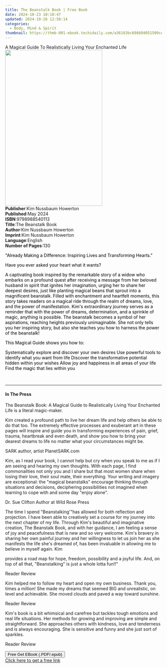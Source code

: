 ```yaml
---
title: The Beanstalk Book | Free Book
date: 2024-10-23 10:10:47
updated: 2024-10-26 12:58:14
categories:
  - Body, Mind & Spirit
thumbnail: https://thmb-001-ebook.techidaily.com/a36163bc686604051509ce477e862599044fa6d156b51763198502998978157e.jpg
---
```

<main id="book-container">
  <div class="flex flex-col">
    <div class="book-brief flex-1 py-6 px-4 sm:p-6 md:py-10 md:px-8">
      <!-- brief-->
      <div class="book-brief-main">
        A Magical Guide To Realistically Living Your Enchanted Life
      </div>
    </div>
    <div
      class="book-meta-info flex-1 grid gap-4 col-start-1 col-end-3 row-start-1 sm:mb-6 sm:grid-cols-4 lg:gap-6 lg:col-start-2 lg:row-end-6 lg:row-span-6 lg:mb-0"
    >
      <div
        class="book-meta-info-left place-content-center mt-4 p-4 text-sm leading-6 col-start-2 col-span-2 dark:text-slate-400"
      >
        <img
          class="w-full h-500 object-cover rounded-lg sm:h-255 sm:col-span-2 lg:col-span-full"
          src="https://img-001-ebook.techidaily.com/9196aae574f0a757742e8fa5f76571161abe30fdbe0d9c2c368a4fc4ec96bfcb.jpg"
          alt=""
          width="312"
          height="500"
        />
      </div>
      <div
        class="book-meta-info-right mt-2 col-start-1 row-start-2 col-span-3 self-center"
      >
        <!-- meta data  -->
        <div class="flex flex-col px-4 md:px-8">
          <div class="flex-1">
            <strong>Publisher</strong>:<span class="px-2"
              >Kim Nussbaum Howerton</span
            >
          </div>
          <div class="flex-1">
            <strong>Published</strong>:<span class="px-2">May 2024</span>
          </div>
          <div class="flex-1">
            <strong>ISBN</strong>:<span class="px-2">9798988540113</span>
          </div>
          <div class="flex-1">
            <strong>Title</strong>:<span class="px-2">The Beanstalk Book</span>
          </div>
          <div class="flex-1">
            <strong>Author</strong>:<span class="px-2"
              >Kim Nussbaum Howerton</span
            >
          </div>
          <div class="flex-1">
            <strong>Imprint</strong>:<span class="px-2"
              >Kim Nussbaum Howerton</span
            >
          </div>
          <div class="flex-1">
            <strong>Language</strong>:<span class="px-2">English</span>
          </div>
          <div class="flex-1">
            <strong>Number of Pages</strong>:<span class="px-2">130</span>
          </div>
        </div>
      </div>
    </div>
    <div class="book-description flex-1 py-6 px-4 sm:p-6 md:py-10 md:px-8">
      <div class="book-description-main">
        <div accordion-content="" id="description">
          <p>
            <span
              style="background-color: rgba(0, 0, 0, 0); color: rgb(0, 0, 0)"
              >"Already Making a Difference: Inspiring Lives and Transforming
              Hearts."</span
            >
          </p>
          <p>
            <span
              style="background-color: rgba(0, 0, 0, 0); color: rgb(0, 0, 0)"
              >Have you ever asked your heart what it wants?</span
            >
          </p>
          <p>
            <span
              style="background-color: rgba(0, 0, 0, 0); color: rgb(0, 0, 0)"
              >A captivating book inspired by the remarkable story of a widow
              who embarks on a profound quest after receiving a message from her
              beloved husband in spirit that ignites her imagination, urging her
              to share her deepest desires, just like planting magical beans
              that sprout into a magnificent beanstalk. Filled with enchantment
              and heartfelt moments, this story takes readers on a magical ride
              through the realm of dreams, love, and the power of manifestation.
              Kim's extraordinary journey serves as a reminder that with the
              power of dreams, determination, and a sprinkle of magic, anything
              is possible. The beanstalk becomes a symbol of her aspirations,
              reaching heights previously unimaginable. She not only tells you
              her inspiring story, but also she teaches you how to harness the
              power of the beanstalk!</span
            >
          </p>
          <p>
            <span
              style="background-color: rgba(0, 0, 0, 0); color: rgb(0, 0, 0)"
              >This Magical Guide shows you how to:</span
            >
          </p>
          <p>
            <span
              style="background-color: rgba(0, 0, 0, 0); color: rgb(0, 0, 0)"
              >Systematically explore and discover your own desires Use powerful
              tools to identify what you want from life Discover the
              transformative potential hidden within your wishes Allow joy and
              happiness in all areas of your life Find the magic that lies
              within you</span
            >
          </p>
          <p><br /></p>
        </div>
        <div class="accordion-fader"></div>
      </div>
    </div>
    <div class="book-excerpts flex-1 py-6 px-4 sm:p-6 md:py-10 md:px-8">
      <!-- excerpts-->
      <div class="book-excerpts-main">
        <hr />
        <h4 class="placeholder placeholder-heading">
          <span>In The Press</span>
        </h4>
        <p></p>
        <p>
          The Beanstalk Book: A Magical Guide to Realistically Living Your
          Enchanted Life is a literal magic-maker.
        </p>
        <p>
          Kim created a profound path to live her dream life and help others be
          able to do that too. The extremely effective processes and exuberant
          art in these pages will inspire and guide you in transforming
          experiences of pain, grief, trauma, heartbreak and even death, and
          show you how to bring your dearest dreams to life no matter what your
          circumstances might be.
        </p>
        <p>SARK author, artist PlanetSARK.com</p>
        <p>
          Kim, as I read your book, I cannot help but cry when you speak to me
          as if I am seeing and hearing my own thoughts. With each page, I find
          commonalities not only you and I share but that most women share when
          losing their love, their soul mate, their everything. Your writing and
          imagery are exceptional: the "magical beanstalks" encourage thinking
          through situations and decisions, deciphering possibilities not
          imagined when learning to cope with and some day "enjoy alone".
        </p>
        <p>Dr. Sue Clifton Author at Wild Rose Press</p>
        <p>
          The time I spend "Beanstalking'"has allowed for both reflection and
          projection. I have been able to creatively set a course for my journey
          into the next chapter of my life. Through Kim's beautiful and
          imaginative creation, The Beanstalk Book, and with her guidance, I am
          feeling a sense of joy and peacefulness that is new and so very
          welcome. Kim's bravery in sharing her own painful journey and her
          willingness to let us join her as she manifests the life she's dreamed
          of, has been invaluable in allowing me to believe in myself again. Kim
        </p>
        <p>
          provides a road map for hope, freedom, possibility and a joyful life.
          And, on top of all that, "Beanstalking" is just a whole lotta fun!!"
        </p>
        <p>Reader Review</p>
        <p>
          Kim helped me to follow my heart and open my own business. Thank you,
          times a million! She made my dreams that seemed BIG and unrealistic,
          on level and achievable. She moved clouds and paved a way toward
          sunshine.
        </p>
        <p>Reader Review</p>
        <p>
          Kim's book is a bit whimsical and carefree but tackles tough emotions
          and real life situations. Her methods for growing and improving are
          simple and straightforward. She approaches others with kindness, love
          and tenderness and is always encouraging. She is sensitive and funny
          and she just sort of sparkles.
        </p>
        <p>Reader Review&nbsp;</p>
        <p></p>
      </div>
    </div>
    <div
      class="book-about-author flex-1 py-6 px-4 sm:p-6 md:py-10 md:px-8"
    ></div>
    <div class="book-free-get flex-1 py-6 px-4 sm:p-6 md:py-10 md:px-8">
      <button
        id="btn-free-get"
        class="bg-blue-500 hover:bg-blue-700 text-white font-bold py-2 px-4 rounded"
      >
        Free Get EBook (.PDF/.epub)
      </button>
      <div id="countdown-display" class="px-2 text-lg mt-2"></div>
      <a
        id="free-link"
        class="hidden bg-blue-500 hover:bg-blue-700 text-white font-bold py-2 px-4 rounded"
        href="https://www.ebooks.com/en-us/book/211322972/the-beanstalk-book/kim-nussbaum-howerton/"
        target="_blank"
        >Click here to get a free link</a
      >
    </div>
    <script>
      let countdownTime = 0;
      let countdownInterval = null;
      document
        .getElementById('btn-free-get')
        .addEventListener('click', startCountdown);
      function startCountdown() {
        countdownTime = new Date().getTime() + 60000 * 3;
        countdownInterval = setInterval(updateCountdown, 1000);
        document.getElementById('btn-free-get').disabled = true;
        document
          .getElementById('btn-free-get')
          .classList.add('bg-gray-500', 'cursor-not-allowed');
      }
      function updateCountdown() {
        let currentTime = new Date().getTime();
        let timeLeft = countdownTime - currentTime;
        let secondsLeft = Math.floor(timeLeft / 1000);
        document.getElementById('countdown-display').innerHTML =
          `Remaining time: ${secondsLeft} seconds.`;
        if (secondsLeft <= 0) {
          clearInterval(countdownInterval);
          document.getElementById('btn-free-get').classList.add('hidden');
          document.getElementById('free-link').classList.remove('hidden');
          document.getElementById('countdown-display').innerHTML = '';
        }
      }
    </script>
  </div>
</main>
